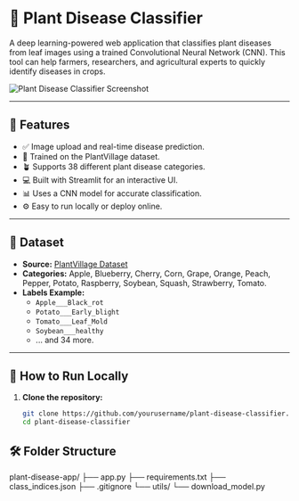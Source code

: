 # 🌿 Plant Disease Classifier

A deep learning-powered web application that classifies plant diseases from leaf images using a trained Convolutional Neural Network (CNN). This tool can help farmers, researchers, and agricultural experts to quickly identify diseases in crops.

![Plant Disease Classifier Screenshot](./screenshot.png)

---

## 📌 Features

- ✅ Image upload and real-time disease prediction.
- 🧠 Trained on the PlantVillage dataset.
- 🪴 Supports 38 different plant disease categories.
- 💻 Built with Streamlit for an interactive UI.
- 📊 Uses a CNN model for accurate classification.
- ⚙️ Easy to run locally or deploy online.

---

## 📂 Dataset

- **Source:** [PlantVillage Dataset](https://www.kaggle.com/datasets/abdallahalidev/plantvillage-dataset)
- **Categories:** Apple, Blueberry, Cherry, Corn, Grape, Orange, Peach, Pepper, Potato, Raspberry, Soybean, Squash, Strawberry, Tomato.
- **Labels Example:**
  - `Apple___Black_rot`
  - `Potato___Early_blight`
  - `Tomato___Leaf_Mold`
  - `Soybean___healthy`
  - ... and 34 more.

---

## 🚀 How to Run Locally

1. **Clone the repository:**
   ```bash
   git clone https://github.com/yourusername/plant-disease-classifier.git
   cd plant-disease-classifier
## 🛠️ Folder Structure
plant-disease-app/
├── app.py
├── requirements.txt
├── class_indices.json
├── .gitignore
└── utils/
    └── download_model.py  

